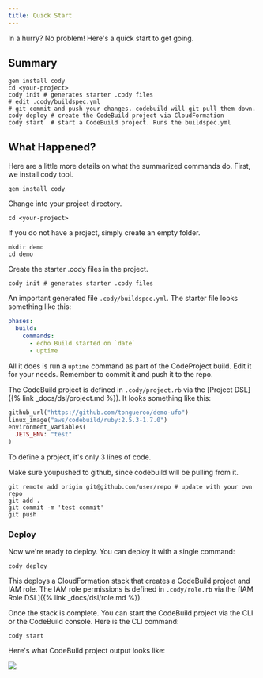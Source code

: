 ```yaml
---
title: Quick Start
---
```


In a hurry? No problem!  Here's a quick start to get going.

## Summary

    gem install cody
    cd <your-project>
    cody init # generates starter .cody files
    # edit .cody/buildspec.yml
    # git commit and push your changes. codebuild will git pull them down.
    cody deploy # create the CodeBuild project via CloudFormation
    cody start  # start a CodeBuild project. Runs the buildspec.yml

## What Happened?

Here are a little more details on what the summarized commands do. First, we install cody tool.

    gem install cody

Change into your project directory.

    cd <your-project>

If you do not have a project, simply create an empty folder.

    mkdir demo
    cd demo

Create the starter .cody files in the project.

    cody init # generates starter .cody files

An important generated file `.cody/buildspec.yml`. The starter file looks something like this:

```yaml
phases:
  build:
    commands:
      - echo Build started on `date`
      - uptime
```

All it does is run a `uptime` command as part of the CodeProject build. Edit it for your needs. Remember to commit it and push it to the repo.

The CodeBuild project is defined in `.cody/project.rb` via the [Project DSL]({% link _docs/dsl/project.md %}). It looks something like this:

```ruby
github_url("https://github.com/tongueroo/demo-ufo")
linux_image("aws/codebuild/ruby:2.5.3-1.7.0")
environment_variables(
  JETS_ENV: "test"
)
```

To define a project, it's only 3 lines of code.

Make sure youpushed to github, since codebuild will be pulling from it.

    git remote add origin git@github.com/user/repo # update with your own repo
    git add .
    git commit -m 'test commit'
    git push

### Deploy

Now we're ready to deploy. You can deploy it with a single command:

    cody deploy

This deploys a CloudFormation stack that creates a CodeBuild project and IAM role.  The IAM role permissions is defined in `.cody/role.rb` via the [IAM Role DSL]({% link _docs/dsl/role.md %}).

Once the stack is complete. You can start the CodeBuild project via the CLI or the CodeBuild console.  Here is the CLI command:

    cody start

Here's what CodeBuild project output looks like:

![](/img/docs/codebuild-output.png)